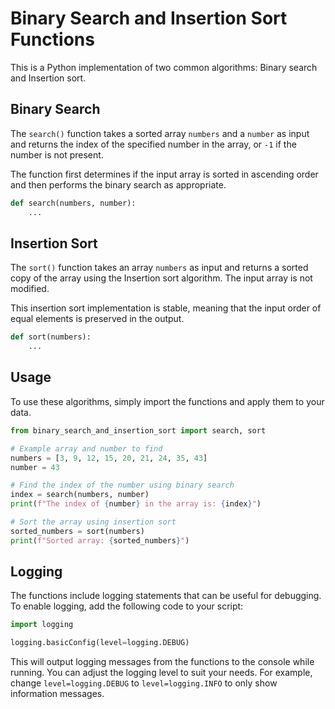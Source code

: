 # Binary Search and Insertion Sort Functions

This is a Python implementation of two common algorithms: Binary search and Insertion sort.

## Binary Search

The `search()` function takes a sorted array `numbers` and a `number` as input and returns the index of the specified number in the array, or `-1` if the number is not present.

The function first determines if the input array is sorted in ascending order and then performs the binary search as appropriate.

```python
def search(numbers, number):
    ...
```

## Insertion Sort

The `sort()` function takes an array `numbers` as input and returns a sorted copy of the array using the Insertion sort algorithm. The input array is not modified.

This insertion sort implementation is stable, meaning that the input order of equal elements is preserved in the output.

```python
def sort(numbers):
    ...
```

## Usage

To use these algorithms, simply import the functions and apply them to your data.

```python
from binary_search_and_insertion_sort import search, sort

# Example array and number to find
numbers = [3, 9, 12, 15, 20, 21, 24, 35, 43]
number = 43

# Find the index of the number using binary search
index = search(numbers, number)
print(f"The index of {number} in the array is: {index}")

# Sort the array using insertion sort
sorted_numbers = sort(numbers)
print(f"Sorted array: {sorted_numbers}")
```

## Logging

The functions include logging statements that can be useful for debugging. To enable logging, add the following code to your script:

```python
import logging

logging.basicConfig(level=logging.DEBUG)
```

This will output logging messages from the functions to the console while running. You can adjust the logging level to suit your needs. For example, change `level=logging.DEBUG` to `level=logging.INFO` to only show information messages.
